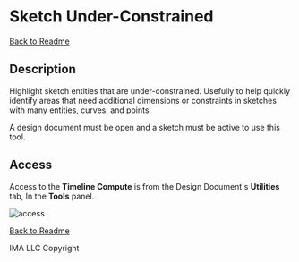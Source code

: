 # Sketch Under-Constrained

[Back to Readme](../README.md)

## Description

Highlight sketch entities that are under-constrained.  Usefully to help quickly identify areas that need additional dimensions or constraints in sketches with many entities, curves, and points.

A design document must be open and a sketch must be active to use this tool.

## Access

Access to the **Timeline Compute** is from the Design Document's **Utilities** tab, In the **Tools** panel.

![access](/docs/assets/)

[Back to Readme](../README.md)

IMA LLC Copyright
